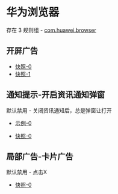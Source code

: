 # 华为浏览器

存在 3 规则组 - [com.huawei.browser](/src/apps/com.huawei.browser.ts)

## 开屏广告

- [快照-0](https://i.gkd.li/import/12681995)
- [快照-1](https://i.gkd.li/import/13403785)

## 通知提示-开启资讯通知弹窗

默认禁用 - 关闭资讯通知后，总是弹窗让打开

- [示例-0](https://m.gkd.li/87047583/3982b64a-15a7-4c0c-b179-2ed82d6ea18e)

- [快照-0](https://i.gkd.li/import/13692404)

## 局部广告-卡片广告

默认禁用 - 点击X

- [快照-0](https://i.gkd.li/import/13997759)
